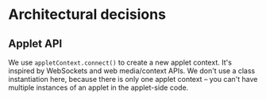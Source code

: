 # Architectural decisions

## Applet API

We use `appletContext.connect()` to create a new applet context. It's inspired by WebSockets and web media/context APIs. We don't use a class instantiation here, because there is only one applet context – you can't have multiple instances of an applet in the applet-side code.
